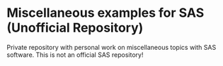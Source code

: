 # Miscellaneous examples for SAS (Unofficial Repository)
Private repository with personal work on miscellaneous topics with SAS software. This is not an official SAS repository!
